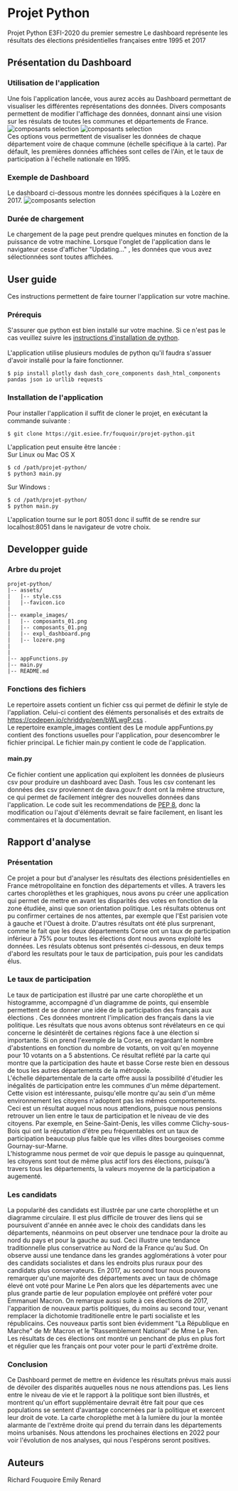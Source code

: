 # Projet Python
Projet Python E3FI-2020 du premier semestre
Le dashboard représente les résultats des élections présidentielles françaises entre 1995 et 2017
## Présentation du Dashboard
### Utilisation de l'application
Une fois l'application lancée, vous aurez accès au Dashboard permettant de visualiser les différentes représentations des données. Divers composants permettent de modifier l'affichage des données, donnant ainsi une vision sur les résulats de toutes les communes et départements de France. \
![composants selection](example_images/composants_01.png) ![composants selection](example_images/composants_02.png) \
Ces options vous permettent de visualiser les données de chaque département voire de chaque commune (échelle spécifique à la carte).
Par défault, les premières données affichées sont celles de l'Ain, et le taux de participation à l'échelle nationale en 1995.
### Exemple de Dashboard
Le dashboard ci-dessous montre les données spécifiques à la Lozère en 2017. 
![composants selection](example_images/lozere.png)

### Durée de chargement
Le chargement de la page peut prendre quelques minutes en fonction de la puissance de votre machine. Lorsque l'onglet de l'application dans le navigateur cesse d'afficher "Updating..." , les données que vous avez sélectionnées sont toutes affichées. 

## User guide
Ces instructions permettent de faire tourner l'application sur votre machine.
### Prérequis
S'assurer que python est bien installé sur votre machine. Si ce n'est pas le cas veuillez suivre les [instructions d'installation de python](https://www.python.org/downloads/). \
\
L'application utilise plusieurs modules de python qu'il faudra s'assuer d'avoir installé pour la faire fonctionner.
```
$ pip install plotly dash dash_core_components dash_html_components pandas json io urllib requests
```
### Installation de l'application
Pour installer l'application il suffit de cloner le projet, en exécutant la commande suivante : 
````
$ git clone https://git.esiee.fr/fouquoir/projet-python.git
````

L'application peut ensuite être lancée : \
Sur Linux ou Mac OS X 
````
$ cd /path/projet-python/
$ python3 main.py
````
Sur Windows :
`````
$ cd /path/projet-python/
$ python main.py
`````
L'application tourne sur le port 8051 donc il suffit de se rendre sur localhost:8051 dans le navigateur de votre choix.

## Developper guide
### Arbre du projet 
````
projet-python/
|-- assets/
|   |-- style.css
|   |--favicon.ico
|
|-- example_images/
|   |-- composants_01.png
|   |-- composants_01.png
|   |-- expl_dashboard.png   
|   |-- lozere.png
|
|
|-- appFunctions.py
|-- main.py
|-- README.md
````
### Fonctions des fichiers
Le repertoire assets contient un fichier css qui permet de définir le style de l'appliation. Celui-ci contient des éléments personalisés et des extraits de https://codepen.io/chriddyp/pen/bWLwgP.css . \
Le repertoire example_images contient des 
Le module appFuntions.py contient des fonctions usuelles pour l'application, pour desencombrer le fichier principal.
Le fichier main.py contient le code de l'application. 
#### main.py
Ce fichier contient une application qui exploitent les données de plusieurs csv pour produire un dashboard avec Dash. Tous les csv contenant les données des csv proviennent de dava.gouv.fr dont ont la même structure, ce qui permet de facilement intégrer des nouvelles données dans l'application. 
Le code suit les recommendations de [PEP 8](https://pep8.org), donc la modification ou l'ajout d'éléments devrait se faire facilement, en lisant les commentaires et la documentation. 
## Rapport d'analyse
### Présentation
Ce projet a pour but d'analyser les résultats des élections présidentielles en France métropolitaine en fonction des départements et villes. A travers les cartes choroplèthes et les graphiques, nous avons pu créer une application qui permet de mettre en avant les disparités des votes en fonction de la zone étudiée, ainsi que son orientation politique. Les résultats obtenus ont pu confirmer certaines de nos attentes, par exemple que l'Est parisien vote à gauche et l'Ouest à droite. D'autres résultats ont été plus surprenant, comme le fait que les deux départements Corse ont un taux de participation inférieur à 75% pour toutes les élections dont nous avons exploité les données.
Les résulats obtenus sont présentés ci-dessous, en deux temps d'abord les resultats pour le taux de participation, puis pour les candidats élus.

### Le taux de participation
Le taux de participation est illustré par une carte choroplèthe et un histogramme, accompagné d'un diagramme de points, qui ensemble permettent de se donner une idée de la participation des français aux élections . Ces données montrent l'implication des français dans la vie politique. Les résultats que nous avons obtenus sont révélateurs en ce qui concerne le désintérêt de certaines régions face à une élection si importante. Si on prend l'exemple de la Corse, en regardant le nombre d'abstentions en fonction du nombre de votants, on voit qu'en moyenne pour 10 votants on a 5 abstentions. Ce résultat reflété par la carte qui montre que la participation des haute et basse Corse reste bien en dessous de tous les autres départements de la métropole. \
L'échelle départementale de la carte offre aussi la possibilité d'étudier les inégalités de participation entre les communes d'un même département. Cette vision est intéressante, puisqu'elle montre qu'au sein d'un même environnement les citoyens n'adoptent pas les mêmes comportements. Ceci est un résultat auquel nous nous attendions, puisque nous pensions retrouver un lien entre le taux de participation et le niveau de vie des citoyens. Par exemple, en Seine-Saint-Denis, les villes comme Clichy-sous-Bois qui ont la réputation d'être peu fréquentables ont un taux de participation beaucoup plus faible que les villes dites bourgeoises comme Gournay-sur-Marne. \
L'histogramme nous permet de voir que depuis le passge au quinquennat, les citoyens sont tout de même plus actif lors des élections, puisqu'à travers tous les départements, la valeurs moyenne de la participation a augementé.
### Les candidats 
La popularité des candidats est illustrée par une carte choroplèthe et un diagramme circulaire. Il est plus difficile de trouver des liens qui se poursuivent d'année en année avec le choix des candidats dans les départements, néanmoins on peut observer une tendnace pour la droite au nord du pays et pour la gauche au sud. Ceci illustre une tendance traditionnelle plus conservatrice au Nord de la France qu'au Sud. On observe aussi une tendance dans les grandes agglomérations à voter pour des candidats socialistes et dans les endroits plus ruraux pour des candidats plus conservateurs. En 2017, au second tour nous pouvons remarquer qu'une majorité des départements avec un taux de chômage élevé ont voté pour Marine Le Pen alors que les départements avec une plus grande partie de leur population employée ont préféré voter pour Emmanuel Macron. On remarque aussi suite à ces élections de 2017, l'apparition de nouveaux partis politiques, du moins au second tour, venant remplacer la dichotomie traditionelle entre le parti socialiste et les républicains. Ces nouveaux partis sont bien évidemment "La République en Marche" de Mr Macron et le "Rassemblement National" de Mme Le Pen. 
Les résultats de ces élections ont montré un penchant de plus en plus fort et régulier que les français ont pour voter pour le parti d'extrême droite.
### Conclusion
Ce Dashboard permet de mettre en évidence les résultats prévus mais aussi de dévoiler des disparités auquelles nous ne nous attendions pas. Les liens entre le niveau de vie et le rapport à la politique sont bien illustrés, et montrent qu'un effort supplémentaire devrait être fait pour que ces populations se sentent d'avantage concernées par la politique et exercent leur droit de vote. La carte choroplèthe met à la lumière du jour la montée alarmante de l'extrême droite qui prend du terrain dans les départements moins urbanisés. 
Nous attendons les prochaines élections en 2022 pour voir l'évolution de nos analyses, qui nous l'espérons seront positives. 



## Auteurs
Richard Fouquoire
Emily Renard